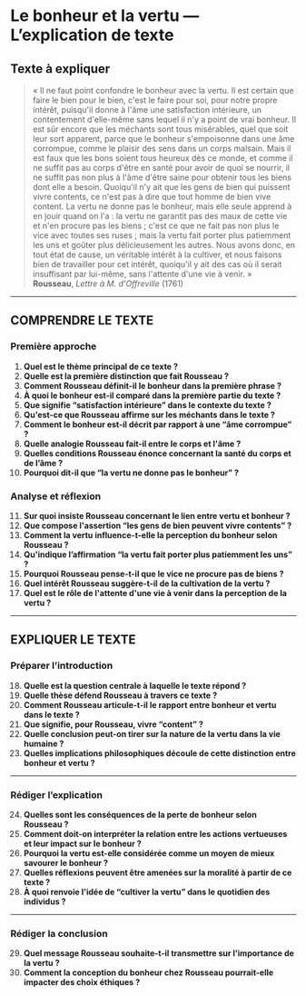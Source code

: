 # Le bonheur et la vertu — L’explication de texte

## Texte à expliquer
> « Il ne faut point confondre le bonheur avec la vertu. Il est certain que faire le bien pour le bien, c'est le faire pour soi, pour notre propre intérêt, puisqu'il donne à l'âme une satisfaction intérieure, un contentement d'elle-même sans lequel il n'y a point de vrai bonheur. Il est sûr encore que les méchants sont tous misérables, quel que soit leur sort apparent, parce que le bonheur s'empoisonne dans une âme corrompue, comme le plaisir des sens dans un corps malsain. Mais il est faux que les bons soient tous heureux dès ce monde, et comme il ne suffit pas au corps d'être en santé pour avoir de quoi se nourrir, il ne suffit pas non plus à l'âme d'être saine pour obtenir tous les biens dont elle a besoin. Quoiqu'il n'y ait que les gens de bien qui puissent vivre contents, ce n'est pas à dire que tout homme de bien vive content. La vertu ne donne pas le bonheur, mais elle seule apprend à en jouir quand on l'a : la vertu ne garantit pas des maux de cette vie et n'en procure pas les biens ; c'est ce que ne fait pas non plus le vice avec toutes ses ruses ; mais la vertu fait porter plus patiemment les uns et goûter plus délicieusement les autres. Nous avons donc, en tout état de cause, un véritable intérêt à la cultiver, et nous faisons bien de travailler pour cet intérêt, quoiqu'il y ait des cas où il serait insuffisant par lui-même, sans l'attente d'une vie à venir. »  
> **Rousseau**, *Lettre à M. d'Offreville* (1761)

---

## COMPRENDRE LE TEXTE

### Première approche

1. **Quel est le thème principal de ce texte ?**  
2. **Quelle est la première distinction que fait Rousseau ?**  
3. **Comment Rousseau définit-il le bonheur dans la première phrase ?**  
4. **À quoi le bonheur est-il comparé dans la première partie du texte ?**  
5. **Que signifie “satisfaction intérieure” dans le contexte du texte ?**  
6. **Qu'est-ce que Rousseau affirme sur les méchants dans le texte ?**  
7. **Comment le bonheur est-il décrit par rapport à une “âme corrompue” ?**  
8. **Quelle analogie Rousseau fait-il entre le corps et l'âme ?**  
9. **Quelles conditions Rousseau énonce concernant la santé du corps et de l’âme ?**  
10. **Pourquoi dit-il que “la vertu ne donne pas le bonheur” ?**

### Analyse et réflexion

11. **Sur quoi insiste Rousseau concernant le lien entre vertu et bonheur ?**  
12. **Que compose l'assertion “les gens de bien peuvent vivre contents” ?**  
13. **Comment la vertu influence-t-elle la perception du bonheur selon Rousseau ?**  
14. **Qu'indique l’affirmation “la vertu fait porter plus patiemment les uns” ?**  
15. **Pourquoi Rousseau pense-t-il que le vice ne procure pas de biens ?**  
16. **Quel intérêt Rousseau suggère-t-il de la cultivation de la vertu ?**  
17. **Quel est le rôle de l'attente d'une vie à venir dans la perception de la vertu ?**  

---

## EXPLIQUER LE TEXTE

### Préparer l’introduction

18. **Quelle est la question centrale à laquelle le texte répond ?**  
19. **Quelle thèse défend Rousseau à travers ce texte ?**  
20. **Comment Rousseau articule-t-il le rapport entre bonheur et vertu dans le texte ?**  
21. **Que signifie, pour Rousseau, vivre “content” ?**  
22. **Quelle conclusion peut-on tirer sur la nature de la vertu dans la vie humaine ?**  
23. **Quelles implications philosophiques découle de cette distinction entre bonheur et vertu ?**  

---

### Rédiger l’explication

24. **Quelles sont les conséquences de la perte de bonheur selon Rousseau ?**  
25. **Comment doit-on interpréter la relation entre les actions vertueuses et leur impact sur le bonheur ?**  
26. **Pourquoi la vertu est-elle considérée comme un moyen de mieux savourer le bonheur ?**  
27. **Quelles réflexions peuvent être amenées sur la moralité à partir de ce texte ?**  
28. **À quoi renvoie l'idée de “cultiver la vertu” dans le quotidien des individus ?**  

---

### Rédiger la conclusion

29. **Quel message Rousseau souhaite-t-il transmettre sur l'importance de la vertu ?**  
30. **Comment la conception du bonheur chez Rousseau pourrait-elle impacter des choix éthiques ?**  